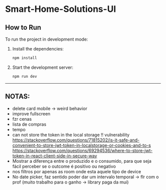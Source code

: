 # Smart-Home-Solutions-UI

## How to Run

To run the project in development mode:

1. Install the dependencies:

   ```bash
   npm install
   ```

2. Start the development server:
   ```bash
   npm run dev
   ```

---

## NOTAS:

- delete card mobile -> weird behavior
- improve fullscreen
- fzr cenas
- lista de compras
- tempo
- can not store the token in the local storage !! vulnerability
  https://stackoverflow.com/questions/71815202/is-it-safe-and-convenient-to-store-jwt-token-in-localstorage-or-cookies-and-to-s
  https://stackoverflow.com/questions/69294536/where-to-store-jwt-token-in-react-client-side-in-secure-way
- Mostrar a diferença entre o produzido e o consumido, para que seja fácil perceber se o outcome é positivo ou negativo
- nos filtros por apenas as room onde esta aquele tipo de device
- No date picker, faz sentido poder dar um intervalo temporal -> flr com o prof (muito trabalho para o ganho -> library paga da mui)
